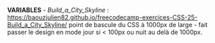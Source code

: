 <strong>VARIABLES</strong> - <em>Build_a_City_Skyline</em> : https://baouzjulien82.github.io/freecodecamp-exercices-CSS-25-Build_a_City_Skyline/
point de bascule du CSS à 1000px de large - fait passer le design en mode jour si < 100px ou nuit au delà de 1000px.

